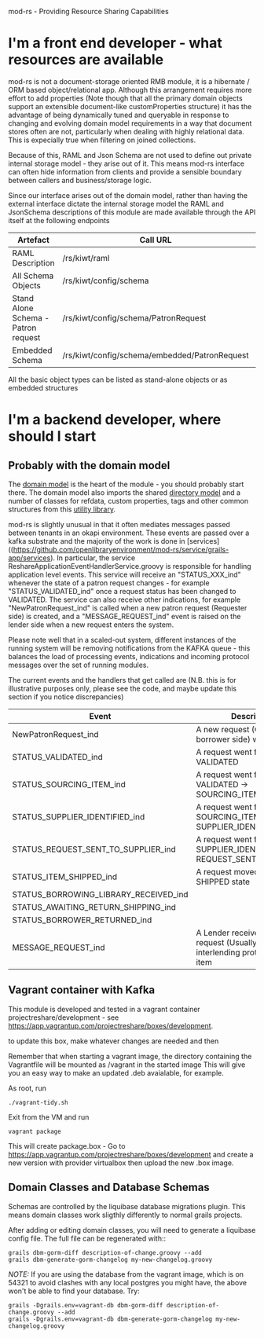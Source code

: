 mod-rs - Providing Resource Sharing Capabilities

# I'm a front end developer - what resources are available

mod-rs is not a document-storage oriented RMB module, it is a hibernate / ORM based object/relational app. Although this arrangement
requires more effort to add properties (Note though that all the primary domain objects support an extensible document-like customProperties structure)
it has the advantage of being dynamically tuned and queryable in response to changing and evolving domain model requirements in a way that document stores often 
are not, particularly when dealing with highly relational data. This is expecially true when filtering on joined collections.

Because of this, RAML and Json Schema are not used to define out private internal storage model - they arise out of it. This means mod-rs
interface can often hide information from clients and provide a sensible boundary between callers and business/storage logic.

Since our interface arises out of the domain model, rather than having the external interface dictate the internal storage model the RAML and JsonSchema
descriptions of this module are made available through the API itself at the following endpoints

| Artefact | Call URL | Notes |
|---|---|---|
| RAML Description | /rs/kiwt/raml | human maintained in service/grails-app/controllers/mod/rs/RSConfigurationController |
| All Schema Objects | /rs/kiwt/config/schema | All schema objects |
| Stand Alone Schema - Patron request | /rs/kiwt/config/schema/PatronRequest | The schema for PatronRequest with all it's sub-objects embedded in a single schema |
| Embedded Schema | /rs/kiwt/config/schema/embedded/PatronRequest | The schema for PatronRequest with all it's sub-objects embedded in a single schema |

All the basic object types can be listed as stand-alone objects or as embedded structures

# I'm a backend developer, where should I start

## Probably with the domain model

The [domain model](https://github.com/openlibraryenvironment/mod-rs/service/grails-app/domain/org/olf/rs) is the heart of the module - you should probably
start there. The domain model also imports the shared [directory model](https://github.com/openlibraryenvironment/dm-directory) and a number of classes 
for refdata, custom properties, tags and other common structures from this [utility library](https://github.com/k-int/web-toolkit-ce).

mod-rs is slightly unusual in that it often mediates messages passed between tenants in an okapi environment. These events are passed over a kafka substrate
and the majority of the work is done in [services]((https://github.com/openlibraryenvironment/mod-rs/service/grails-app/services). In particular, the 
service ReshareApplicationEventHandlerService.groovy is responsible for handling application level events. This service will receive an "STATUS_XXX_ind" whenever 
the state of a patron request changes - for example "STATUS_VALIDATED_ind" once a request status has been changed to VALIDATED. The service can also receive
other indications, for example "NewPatronRequest_ind" is called when a new patron request (Requester side) is created, and a "MESSAGE_REQUEST_ind" event
is raised on the lender side when a new request enters the system.

Please note well that in a scaled-out system, different instances of the running system will be removing notifications from the KAFKA queue - this
balances the load of processing events, indications and incoming protocol messages over the set of running modules.

The current events and the handlers that get called are (N.B. this is for illustrative purposes only, please see the code, and maybe update this
section if you notice discrepancies) 

| Event | Description | Handler |
|---|---|---|
|NewPatronRequest_ind|A new request (On the borrower side) was created|handleNewPatronRequestIndication|
|STATUS_VALIDATED_ind|A request went from IDLE -> VALIDATED|sourcePatronRequest|
|STATUS_SOURCING_ITEM_ind|A request went from VALIDATED -> SOURCING_ITEM||
|STATUS_SUPPLIER_IDENTIFIED_ind|A request went from SOURCING_ITEM -> SUPPLIER_IDENTIFIED |sendToNextLender|
|STATUS_REQUEST_SENT_TO_SUPPLIER_ind|A request went from SUPPLIER_IDENTIFIED -> REQUEST_SENT_TO_SUPPLIER ||
|STATUS_ITEM_SHIPPED_ind|A request moved to the SHIPPED state||
|STATUS_BORROWING_LIBRARY_RECEIVED_ind|||
|STATUS_AWAITING_RETURN_SHIPPING_ind|||
|STATUS_BORROWER_RETURNED_ind|||
|MESSAGE_REQUEST_ind|A Lender received a new request (Usually via an interlending protocol) for an item|handleRequestMessage|



## Vagrant container with Kafka 

This module is developed and tested in a vagrant container projectreshare/development - see
https://app.vagrantup.com/projectreshare/boxes/development.

to update this box, make whatever changes are needed and then

Remember that when starting a vagrant image, the directory containing the Vagrantfile will be mounted as /vagrant in the started image
This will give you an easy way to make an updated .deb avaialable, for example.

As root, run 

    ./vagrant-tidy.sh

Exit from the VM and run

    vagrant package

This will create package.box - Go to https://app.vagrantup.com/projectreshare/boxes/development and create a new version with provider virtualbox then
upload the new .box image.

## Domain Classes and Database Schemas

Schemas are controlled by the liquibase database migrations plugin. This means domain classes work sligthly differently to normal grails projects.

After adding or editing domain classes, you will need to generate a liquibase config file. The full file can be regenerated with::

    grails dbm-gorm-diff description-of-change.groovy --add
    grails dbm-generate-gorm-changelog my-new-changelog.groovy

_NOTE:_ If you are using the database from the vagrant image, which is on 54321 to avoid clashes with any local postgres you might have,
the above won't be able to find your database. Try:

    grails -Dgrails.env=vagrant-db dbm-gorm-diff description-of-change.groovy --add
    grails -Dgrails.env=vagrant-db dbm-generate-gorm-changelog my-new-changelog.groovy



